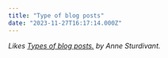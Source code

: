 ```yaml
---
title: "Type of blog posts"
date: "2023-11-27T16:17:14.000Z"
---
```


_Likes [Types of blog posts.](https://weblog.anniegreens.lol/2023/11/types-of-blog-posts) by Anne Sturdivant._
